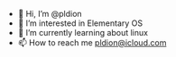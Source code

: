 - 👋 Hi, I’m @pldion
- 👀 I’m interested in Elementary OS
- 🌱 I’m currently learning about linux
- 📫 How to reach me pldion@icloud.com

<!---
pldion/pldion is a ✨ special ✨ repository because its `README.md` (this file) appears on your GitHub profile.
You can click the Preview link to take a look at your changes.
--->
